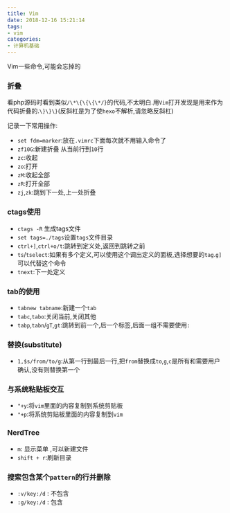 ```yaml
---
title: Vim
date: 2018-12-16 15:21:14
tags:
- vim
categories:
- 计算机基础
---
```


Vim一些命令,可能会忘掉的

<!-- more -->

### 折叠

看php源码时看到类似`/\*\{\{\{\*/}`的代码,不太明白.用`Vim`打开发现是用来作为代码折叠的.`\}\}\}`(反斜杠是为了使`hexo`不解析,请忽略反斜杠)

记录一下常用操作:
- `set fdm=marker`:放在`.vimrc`下面每次就不用输入命令了
- `zf10G`:新建折叠 从当前行到`10`行
- `zc`:收起
- `zo`:打开
- `zM`:收起全部
- `zR`:打开全部
- `zj`,`zk`:跳到下一处,上一处折叠

### ctags使用

- `ctags -R` 生成tags文件
- `set tags=./tags`设置`tags`文件目录
- `ctrl+]`,`ctrl+o/t`:跳转到定义处,返回到跳转之前
- `ts`/`tselect`:如果有多个定义,可以使用这个调出定义的面板,选择想要的`tag`.`g]`可以代替这个命令
- `tnext`:下一处定义

### tab的使用

- `tabnew tabname`:新建一个`tab`
- `tabc`,`tabo`:关闭当前,关闭其他
- `tabp`,`tabn`/`gT`,`gt`:跳转到前一个,后一个标签,后面一组不需要使用`:`

### 替换(substitute)

- `1,$s/from/to/g`:从第一行到最后一行,把`from`替换成`to`,`g`,`c`是所有和需要用户确认,没有则替换第一个

### 与系统粘贴板交互

- `"+y`:将`vim`里面的内容复制到系统剪贴板
- `"+p`:将系统剪贴板里面的内容复制到`vim`

### NerdTree

- `m`: 显示菜单 ,可以新建文件
- `shift + r`:刷新目录

### 搜索包含某个`pattern`的行并删除

- `:v/key:/d` : 不包含
- `:g/key:/d` : 包含
